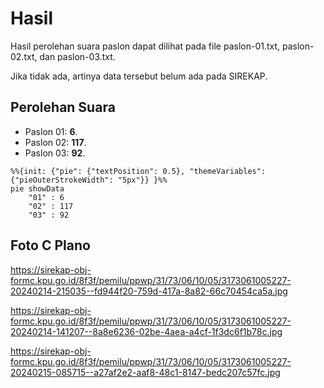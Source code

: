 # Hasil

Hasil perolehan suara paslon dapat dilihat pada file paslon-01.txt, paslon-02.txt, dan paslon-03.txt.

Jika tidak ada, artinya data tersebut belum ada pada SIREKAP.

## Perolehan Suara

 * Paslon 01: **6**.
 * Paslon 02: **117**.
 * Paslon 03: **92**.

```mermaid
%%{init: {"pie": {"textPosition": 0.5}, "themeVariables": {"pieOuterStrokeWidth": "5px"}} }%%
pie showData
    "01" : 6
    "02" : 117
    "03" : 92
```
## Foto C Plano

https://sirekap-obj-formc.kpu.go.id/8f3f/pemilu/ppwp/31/73/06/10/05/3173061005227-20240214-215035--fd944f20-759d-417a-8a82-66c70454ca5a.jpg

https://sirekap-obj-formc.kpu.go.id/8f3f/pemilu/ppwp/31/73/06/10/05/3173061005227-20240214-141207--8a8e6236-02be-4aea-a4cf-1f3dc6f1b78c.jpg

https://sirekap-obj-formc.kpu.go.id/8f3f/pemilu/ppwp/31/73/06/10/05/3173061005227-20240215-085715--a27af2e2-aaf8-48c1-8147-bedc207c57fc.jpg
